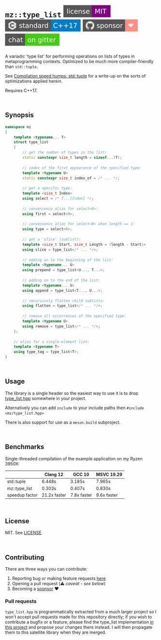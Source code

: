 # `mz::type_list` [![MIT license](docs/images/badge-license-MIT.svg)](./LICENSE) [![C++17](docs/images/badge-c++17.svg)][cpp_compilers] [![Sponsor](docs/images/badge-sponsor.svg)][sponsor] [![Gitter](docs/images/badge-gitter.svg)][gitter]

A variadic 'type list' for performing operations on lists of types in metaprogramming contexts. Optimized to be much more compiler-friendly than `std::tuple`.

See [Compilation speed humps: std::tuple](https://marzer.github.io/md_blog_2021_05_31_compilation_speed_humps_std_tuple.html) for a write-up on the sorts of optimizations applied herein.

Requires C++17.

<br>

## Synopsis

```cpp
namespace mz
{
	template <typename... T>
	struct type_list
	{
		// get the number of types in the list:
		static constexpr size_t length = sizeof...(T);

		// index of the first appearance of the specified type:
		template <typename U>
		static constexpr size_t index_of = /* ... */;

		// get a specific type:
		template <size_t Index>
		using select = /* T...[Index] */;

		// convenience alias for select<0>:
		using first = select<0>;

		// convenience alias for select<0> when length == 1:
		using type = select<0>;

		// get a 'slice' (sublist):
		template <size_t Start, size_t Length = (length - Start)>
		using slice = type_list</* ... */>;

		// adding on to the beginning of the list:
		template <typename... U>
		using prepend = type_list<U..., T...>;

		// adding on to the end of the list:
		template <typename... U>
		using append = type_list<T..., U...>;

		// recursively flatten child sublists:
		using flatten = type_list</* ... */>;

		// remove all occurrences of the specified type:
		template <typename U>
		using remove = type_list</* ... */>;
	};

	// alias for a single-element list:
	template <typename T>
	using type_tag = type_list<T>;
}
```

<br>

## Usage

The library is a single header so the easiest way to use it is to drop [type_list.hpp] somewhere in your project.

Alternatively you can add `include` to your include paths then `#include <mz/type_list.hpp>`

There is also support for use as a `meson.build` subproject.

<br>

## Benchmarks

Single-threaded compilation of the example application on my Ryzen 3950X:

|                | Clang 12     | GCC 10      | MSVC 19.29  |
| -------------- | ------------ | ----------- | ----------- |
| std::tuple     | 6.448s       | 3.185s      | 7.965s      |
| mz::type_list  | 0.303s       | 0.407s      | 0.830s      |
| speedup factor | 21.2x faster | 7.8x faster | 9.6x faster |

<br>

## License

MIT. See [LICENSE](LICENSE).

<br>

## Contributing

There are three ways you can contribute:

1. Reporting bug or making feature requests [here](https://github.com/marzer/type_list/issues/new)
2. Opening a pull request (⚠&#xFE0F; _caveat - see below_)
3. Becoming a [sponsor] ❤&#xFE0F;

### Pull requests

`type_list.hpp` is programmatically extracted from a much larger project so I won't accept pull requests made for this repository directly; if you wish to contribute a bugfix or a feature, please find the type_list implementation [in this project](https://github.com/marzer/muu) and propose your changes there instead. I will then propagate them to this satellite library when they are merged.

[type_list.hpp]: include/mz/type_list.hpp
[license]: ./LICENSE
[cpp_compilers]: https://en.cppreference.com/w/cpp/compiler_support
[gitter]: https://gitter.im/marzer/community
[sponsor]: https://github.com/sponsors/marzer
